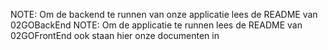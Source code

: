 NOTE: Om de backend te runnen van onze applicatie lees de README van 02GOBackEnd
NOTE: Om de applicatie te runnen lees de README van 02GOFrontEnd ook staan hier onze documenten in

